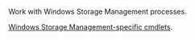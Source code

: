 Work with Windows Storage Management processes.

[Windows Storage Management-specific cmdlets](https://learn.microsoft.com/en-us/powershell/module/storage/?view=windowsserver2022-ps).